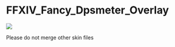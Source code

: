# FFXIV_Fancy_Dpsmeter_Overlay

![](https://github.com/laiglinne-ff/ff14_overlayskin/blob/master/FFXIV-Fancy-DpsOverlay/preview.png?raw=true)


Please do not merge other skin files
